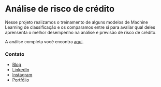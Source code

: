 # Análise de risco de crédito

Nesse projeto realizamos o treinamento de alguns modelos de Machine Learning de classificação e os comparamos entre si para avaliar qual deles aprensenta o melhor desempenho na análise e previsão de risco de crédito.

A análise completa você encontra [aqui](https://colab.research.google.com/drive/1uvupZ_YBphbIejq-mL_36oVh0UGaEyvX?usp=sharing).

### Contato

* [Blog](https://viniboscoa.dev/blog)
* [LinkedIn](https://linkedin.com/in/vinicius-boscoa)
* [Instagram](https://instagram.com/viniciusboscoa)
* [Portfólio](https://github.com/virb30/data_science)
